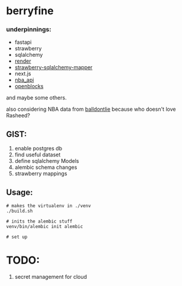 # berryfine
### underpinnings:
- fastapi
- strawberry
- sqlalchemy
- [render](dashboard.render.com)
- [strawberry-sqlalchemy-mapper](https://github.com/expedock/strawberry-sqlalchemy-mapper)
- next.js
- [nba_api](https://github.com/swar/nba_api)
- [openblocks](https://github.com/openblocks-dev/openblocks)

and maybe some others. 

also considering NBA data from [balldontlie](https://www.balldontlie.io/#get-all-players) because who doesn't love Rasheed?


## GIST:
1. enable postgres db
2. find useful dataset
3. define sqlalchemy Models
4. alembic schema changes
5. strawberry mappings


## Usage:

```
# makes the virtualenv in ./venv
./build.sh

# inits the alembic stuff
venv/bin/alembic init alembic

# set up 

```

# TODO:
1. secret management for cloud
